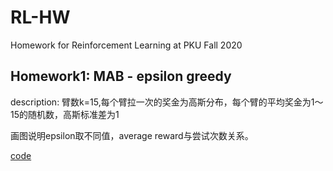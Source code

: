 # RL-HW
Homework for Reinforcement Learning at PKU Fall 2020

## Homework1: MAB - epsilon greedy
description: 臂数k=15,每个臂拉一次的奖金为高斯分布，每个臂的平均奖金为1～15的随机数，高斯标准差为1

画图说明epsilon取不同值，average reward与尝试次数关系。

[code](./multi-armed-bandits.py)

